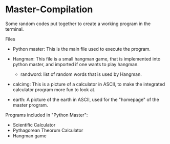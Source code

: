 # Master-Compilation
Some random codes put together to create a working program in the terminal.

Files

- Python master: This is the main file used to execute the program. 

- Hangman: This file is a small hangman game, that is implemented into python master, and imported if one wants to play hangman. 

    - randword: list of random words that is used by Hangman.
    
- calcimg: This is a picture of a calculator in ASCII, to make the integrated calculator program more fun to look at.

- earth: A picture of the earth in ASCII, used for the "homepage" of the master program. 

Programs included in "Python Master":

- Scientific Calculator
- Pythagorean Theorum Calculator
- Hangman game
